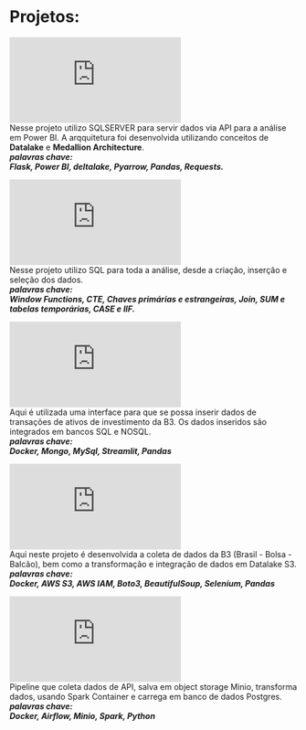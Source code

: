 # Projetos:

!["Análise de Vendas"](https://github.com/josecarlos-dataengineer/data_series3_delta_pyarrow_flask_pandas_medalion/blob/main/Readme.md#engenharia--an%C3%A1lise-de-dados) <br>
Nesse projeto utilizo SQLSERVER para servir dados via API para a análise em Power BI. A arqquitetura foi desenvolvida utilizando conceitos de **Datalake** e **Medallion Architecture**. <br>
***palavras chave:*** <br>
***Flask, Power BI, deltalake, Pyarrow, Pandas, Requests.***

!["Análise de Vendas SQL"](https://github.com/josecarlos-dataengineer/estudo_analise_vendas_sql/blob/main/readme.md) <br>
Nesse projeto utilizo SQL para toda a análise, desde a criação, inserção e seleção dos dados. <br>
***palavras chave:*** <br>
***Window Functions, CTE, Chaves primárias e estrangeiras, Join, SUM e tabelas temporárias, CASE e IIF.***

!["Estudo de carteira de investimentos"](https://github.com/josecarlos-dataengineer/streamlit_analise_de_carteira/blob/main/README.md) <br>
Aqui é utilizada uma interface para que se possa inserir dados de transações de ativos de investimento da B3. Os dados inseridos são integrados em bancos SQL e NOSQL. <br>
***palavras chave:*** <br>
***Docker, Mongo, MySql, Streamlit, Pandas***


!["Pipeline Dados B3 - AWS"](https://github.com/josecarlos-dataengineer/DataLakehouse_Dados_Economicos/blob/main/Readme.md) <br>
Aqui neste projeto é desenvolvida a coleta de dados da B3 (Brasil - Bolsa - Balcão), bem como a transformação e integração de dados em Datalake S3. <br>
***palavras chave:*** <br>
***Docker, AWS S3, AWS IAM, Boto3, BeautifulSoup, Selenium, Pandas***

!["Pipeline Airflow"](https://github.com/josecarlos-dataengineer/data_series4_pyspark_minio_airflow/blob/main/Readme.md#airflow---python---spark---minio) <br>
Pipeline que coleta dados de API, salva em object storage Minio, transforma dados, usando Spark Container e carrega em banco de dados Postgres.
***palavras chave:*** <br>
***Docker, Airflow, Minio, Spark, Python***
